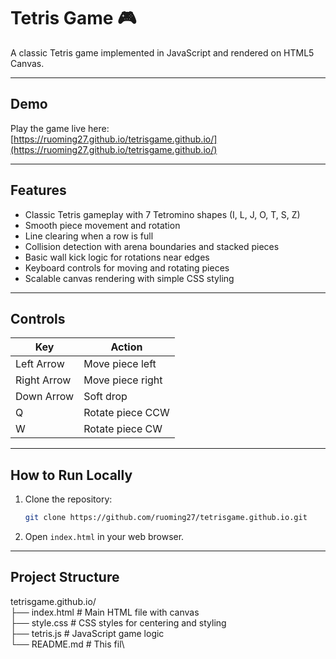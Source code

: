 
# Tetris Game 🎮

A classic Tetris game implemented in JavaScript and rendered on HTML5 Canvas.

---

## Demo

Play the game live here:  
[https://ruoming27.github.io/tetrisgame.github.io/](https://ruoming27.github.io/tetrisgame.github.io/)

---

## Features

- Classic Tetris gameplay with 7 Tetromino shapes (I, L, J, O, T, S, Z)
- Smooth piece movement and rotation
- Line clearing when a row is full
- Collision detection with arena boundaries and stacked pieces
- Basic wall kick logic for rotations near edges
- Keyboard controls for moving and rotating pieces
- Scalable canvas rendering with simple CSS styling

---

## Controls

| Key          | Action           |
|--------------|------------------|
| Left Arrow   | Move piece left  |
| Right Arrow  | Move piece right |
| Down Arrow   | Soft drop        |
| Q            | Rotate piece CCW |
| W            | Rotate piece CW  |

---

## How to Run Locally

1. Clone the repository:
    ```bash
    git clone https://github.com/ruoming27/tetrisgame.github.io.git
    ```
2. Open `index.html` in your web browser.

---

## Project Structure
tetrisgame.github.io/\
├── index.html # Main HTML file with canvas\
├── style.css # CSS styles for centering and styling\
├── tetris.js # JavaScript game logic\
└── README.md # This fil\
